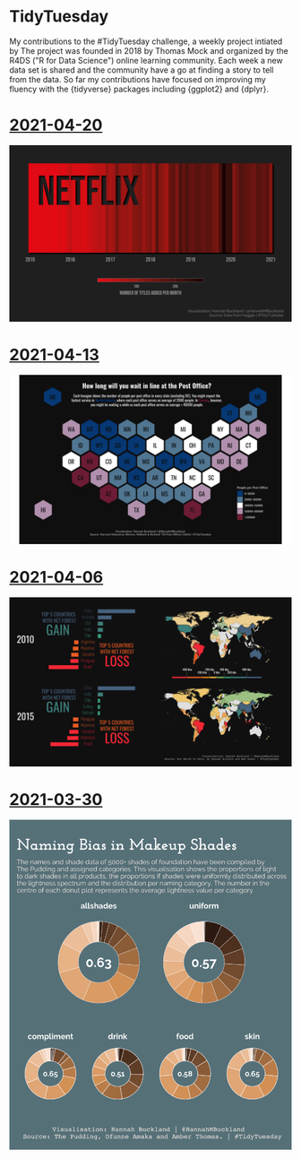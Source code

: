 # TidyTuesday

My contributions to the #TidyTuesday challenge, a weekly project intiated by The project was founded in 2018 by Thomas Mock and organized by the R4DS ("R for Data Science") online learning community.
Each week a new data set is shared and the community have a go at finding a story to tell from the data. 
So far my contributions have focused on improving my fluency with the {tidyverse} packages including {ggplot2} and {dplyr}.

# [2021-04-20](https://github.com/HannahBuckland/TidyTuesday/tree/master/2021-04-20)
![Netflix](https://github.com/HannahBuckland/TidyTuesday/blob/master/2021-04-20/netflix.png)

# [2021-04-13](https://github.com/HannahBuckland/TidyTuesday/tree/master/2021-04-13)
![PostOffices](https://github.com/HannahBuckland/TidyTuesday/blob/master/2021-04-13/post_offices_plot.png)

# [2021-04-06](https://github.com/HannahBuckland/TidyTuesday/tree/master/2021-04-06)
![Deforestation](https://github.com/HannahBuckland/TidyTuesday/blob/master/2021-04-06/deforestation_plot.png)

# [2021-03-30](https://github.com/HannahBuckland/TidyTuesday/tree/master/2021-03-30)
![Makeup](https://github.com/HannahBuckland/TidyTuesday/blob/master/2021-03-30/beauty_bias_plot.png)

